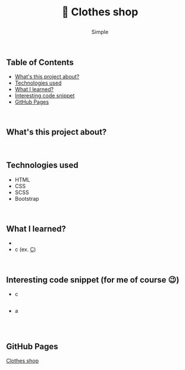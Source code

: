 <p align="center">
<a href="https://grzegorz-jodlowski.github.io/clothes-shop-bootstrap/"><img src="logo.jpg" title="logo" alt=""></a>
</p>



# <p align="center">🚀 Clothes shop</p>
<p align="center">Simple </p>

</br>

## Table of Contents

- [What's this project about?](#about)
- [Technologies used](#technologies)
- [What I learned?](#what)
- [Interesting code snippet](#interesting)
- [GitHub Pages](#gitHub)

</br>

## <a name="about"></a>What's this project about?



</br>

## <a name="technologies"></a>Technologies used
- HTML
- CSS
- SCSS
- Bootstrap

</br>

## <a name="what"></a>What I learned?
-
- c (ex. <a href="">C</a>)


</br>

## <a name="interesting"></a>Interesting code snippet (for me of course 😉)
- c

```css


```
- a

```css

```

</br>

## <a name="gitHub"></a>GitHub Pages
<a href="https://grzegorz-jodlowski.github.io/clothes-shop-bootstrap/">Clothes shop</a>


